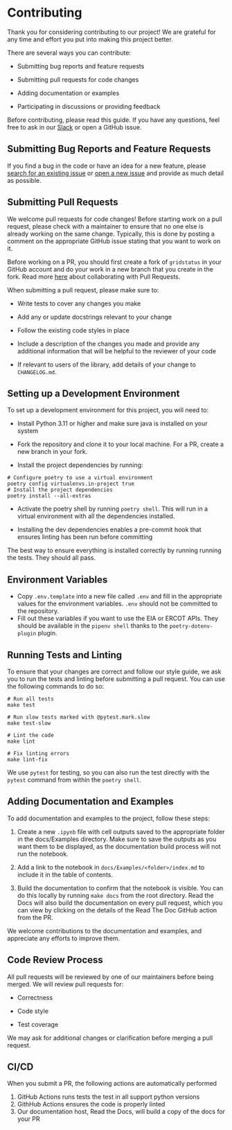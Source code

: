 # Contributing

Thank you for considering contributing to our project! We are grateful for any time and effort you put into making this project better.

There are several ways you can contribute:

* Submitting bug reports and feature requests

* Submitting pull requests for code changes

* Adding documentation or examples

* Participating in discussions or providing feedback

Before contributing, please read this guide. If you have any questions, feel free to ask in our [Slack](https://join.slack.com/t/gridstatus/shared_invite/zt-1jk6vlzt2-Lzz4pdpjkJYVUJkynOiIvQ) or open a GitHub issue.

## Submitting Bug Reports and Feature Requests

If you find a bug in the code or have an idea for a new feature, please [search for an existing issue](https://github.com/gridstatus/gridstatus/issues) or [open a new issue](https://github.com/gridstatus/gridstatus/issues/new) and provide as much detail as possible.

## Submitting Pull Requests

We welcome pull requests for code changes! Before starting work on a pull request, please check with a maintainer to ensure that no one else is already working on the same change. Typically, this is done by posting a comment on the appropriate GitHub issue stating that you want to work on it.

Before working on a PR, you should first create a fork of `gridstatus` in your GitHub account and do your work in a new branch that you create in the fork. Read more [here](https://docs.github.com/en/pull-requests/collaborating-with-pull-requests) about collaborating with Pull Requests.

When submitting a pull request, please make sure to:

* Write tests to cover any changes you make

* Add any or update docstrings relevant to your change

* Follow the existing code styles in place

* Include a description of the changes you made and provide any additional information that will be helpful to the reviewer of your code

* If relevant to users of the library, add details of your change to `CHANGELOG.md`.


## Setting up a Development Environment


To set up a development environment for this project, you will need to:

* Install Python 3.11 or higher and make sure java is installed on your system

* Fork the repository and clone it to your local machine. For a PR, create a new branch in your fork.

* Install the project dependencies by running:

```shell
# Configure poetry to use a virtual environment
poetry config virtualenvs.in-project true
# Install the project dependencies
poetry install --all-extras
```
* Activate the poetry shell by running `poetry shell`. This will run in a virtual environment with all the dependencies installed.

* Installing the dev dependencies enables a pre-commit hook that ensures linting has been run before committing

The best way to ensure everything is installed correctly by running running the tests. They should all pass.

## Environment Variables

* Copy `.env.template` into a new file called `.env` and fill in the appropriate values for the environment variables. `.env` should not be committed to the repository.
* Fill out these variables if you want to use the EIA or ERCOT APIs. They should be available in the `pipenv shell` thanks to the `poetry-dotenv-plugin` plugin.


## Running Tests and Linting

To ensure that your changes are correct and follow our style guide, we ask you to run the tests and linting before submitting a pull request. You can use the following commands to do so:

```
# Run all tests
make test

# Run slow tests marked with @pytest.mark.slow
make test-slow

# Lint the code
make lint

# Fix linting errors
make lint-fix
```

We use `pytest` for testing, so you can also run the test directly with the `pytest` command from within the `poetry shell`.


## Adding Documentation and Examples

To add documentation and examples to the project, follow these steps:

1. Create a new `.ipynb` file with cell outputs saved to the appropriate folder in the docs/Examples directory. Make sure to save the outputs as you want them to be displayed, as the documentation build process will not run the notebook.

2. Add a link to the notebook in `docs/Examples/<folder>/index.md` to include it in the table of contents.

3. Build the documentation to confirm that the notebook is visible. You can do this locally by running `make docs` from the root directory. Read the Docs will also build the documentation on every pull request, which you can view by clicking on the details of the Read The Doc GitHub action from the PR.

We welcome contributions to the documentation and examples, and appreciate any efforts to improve them.

## Code Review Process

All pull requests will be reviewed by one of our maintainers before being merged. We will review pull requests for:

* Correctness

* Code style

* Test coverage

We may ask for additional changes or clarification before merging a pull request.

## CI/CD

When you submit a PR, the following actions are automatically performed

1. GitHub Actions runs tests the test in all support python versions
2. GithHub Actions ensures the code is properly linted
3. Our documentation host, Read the Docs, will build a copy of the docs for your PR

